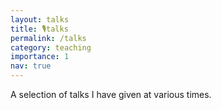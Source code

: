 ```yaml
---
layout: talks
title: 🎙️talks
permalink: /talks
category: teaching
importance: 1
nav: true
---
```

A selection of talks I have given at various times.